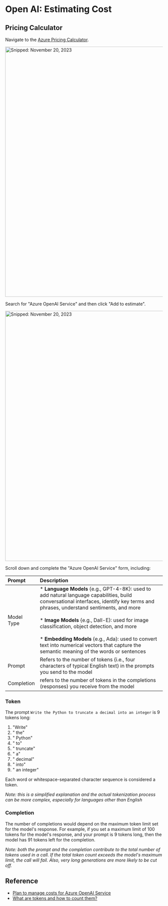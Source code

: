 # Open AI: Estimating Cost

## Pricing Calculator

Navigate to the [Azure Pricing Calculator](https://azure.microsoft.com/en-us/pricing/calculator).

<img src="https://github.com/richchapler/AzureSolutions/assets/44923999/2853f78b-eb98-4a20-bef7-fe4e3511fa64" width="800" title="Snipped: November 20, 2023" />

Search for "Azure OpenAI Service" and then click "Add to estimate".

<img src="https://github.com/richchapler/AzureSolutions/assets/44923999/8ec80e82-2428-4600-ba16-802d0b4b0349" width="800" title="Snipped: November 20, 2023" />

Scroll down and complete the "Azure OpenAI Service" form, including:

Prompt | Description
:----- | :-----
Model Type | * **Language Models** {e.g., GPT-4-8K}: used to add natural language capabilities, build conversational interfaces, identify key terms and phrases, understand sentiments, and more<br><br>* **Image Models** {e.g., Dall-E}: used for image classification, object detection, and more<br><br>* **Embedding Models** {e.g., Ada}: used to convert text into numerical vectors that capture the semantic meaning of the words or sentences
Prompt | Refers to the number of tokens {i.e., four characters of typical English text} in the prompts you send to the model 
Completion | refers to the number of tokens in the completions (responses) you receive from the model

### Token
The prompt `Write the Python to truncate a decimal into an integer` is 9 tokens long:
1. "Write"
2. " the"
3. " Python"
4. " to"
5. " truncate"
6. " a"
7. " decimal"
8. " into"
9. " an integer"

Each word or whitespace-separated character sequence is considered a token.

_Note: this is a simplified explanation and the actual tokenization process can be more complex, especially for languages other than English_

### Completion
The number of completions would depend on the maximum token limit set for the model's response. For example, if you set a maximum limit of 100 tokens for the model's response, and your prompt is 9 tokens long, then the model has 91 tokens left for the completion.

_Note: both the prompt and the completion contribute to the total number of tokens used in a call. If the total token count exceeds the model's maximum limit, the call will fail. Also, very long generations are more likely to be cut off._

## Reference
* [Plan to manage costs for Azure OpenAI Service](https://learn.microsoft.com/en-us/azure/ai-services/openai/how-to/manage-costs)
* [What are tokens and how to count them?](https://help.openai.com/en/articles/4936856-what-are-tokens-and-how-to-count-them)
